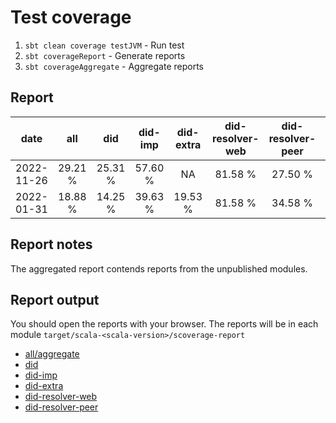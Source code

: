 # Test coverage

1. `sbt clean coverage testJVM` - Run test
2. `sbt coverageReport` - Generate reports
3. `sbt coverageAggregate` - Aggregate reports

## Report 

|   date   |  all  |  did  |did-imp|did-extra|did-resolver-web|did-resolver-peer|multiformats|
|:--------:|:-----:|:-----:|:-----:|:-------:|:--------------:|:---------------:|:----------:|
|2022-11-26|29.21 %|25.31 %|57.60 %|    NA   |     81.58 %    |     27.50 %     |     NA
|2022-01-31|18.88 %|14.25 %|39.63 %| 19.53 % |     81.58 %    |     34.58 %     |   85.77 %


## Report notes

The aggregated report contends reports from the unpublished modules.

## Report output

You should open the reports with your browser. The reports will be in each module `target/scala-<scala-version>/scoverage-report`
- [all/aggregate](file:///home/fabio/workspace/ScalaDID/target/scala-3.3.1/scoverage-report/index.html)
- [did](file:///home/fabio/workspace/ScalaDID/did/jvm/target/scala-3.3.1/scoverage-report/index.html)
- [did-imp](file:///home/fabio/workspace/ScalaDID/did-imp/jvm/target/scala-3.3.1/scoverage-report/index.html)
- [did-extra](file:///home/fabio/workspace/ScalaDID/did-extra/jvm/target/scala-3.3.1/scoverage-report/index.html)
- [did-resolver-web](file:///home/fabio/workspace/ScalaDID/did-resolver-web/jvm/target/scala-3.3.1/scoverage-report/index.html)
- [did-resolver-peer](file:///home/fabio/workspace/ScalaDID/did-resolver-peer/jvm/target/scala-3.3.1/scoverage-report/index.html)